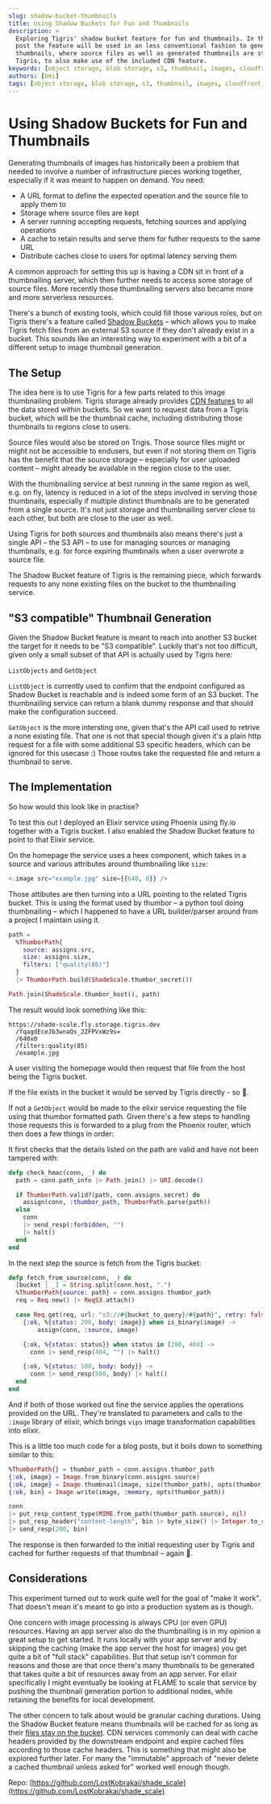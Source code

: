 ```yaml
---
slug: shadow-bucket-thumbnails
title: Using Shadow Buckets for Fun and Thumbnails
description: >
  Exploring Tigris' shadow bucket feature for fun and thumbnails. In the blog
  post the feature will be used in an less conventional fashion to generate
  thumbnails, where source files as well as generated thumbnails are stored on
  Tigris, to also make use of the included CDN feature.
keywords: [object storage, blob storage, s3, thumbnail, images, cloudfront, cdn]
authors: [bmi]
tags: [object storage, blob storage, s3, thumbnail, images, cloudfront, cdn]
---
```


# Using Shadow Buckets for Fun and Thumbnails

Generating thumbnails of images has historically been a problem that needed to
involve a number of infrastructure pieces working together, especially if it was
meant to happen on demand. You need:

- A URL format to define the expected operation and the source file to apply
  them to
- Storage where source files are kept
- A server running accepting requests, fetching sources and applying operations
- A cache to retain results and serve them for futher requests to the same URL
- Distribute caches close to users for optimal latency serving them

A common approach for setting this up is having a CDN sit in front of a
thumbnailing server, which then further needs to access some storage of source
files. More recently those thumbnailing servers also became more and more
serverless resources.

There's a bunch of existing tools, which could fill those various roles, but on
Tigris there's a feature called
[Shadow Buckets](https://www.tigrisdata.com/docs/migration/) – which allows you
to make Tigris fetch files from an external S3 source if they don't already
exist in a bucket. This sounds like an interesting way to experiment with a bit
of a different setup to image thumbnail generation.

## The Setup

The idea here is to use Tigris for a few parts related to this image
thumbnailing problem. Tigris storage already provides
[CDN features](https://www.tigrisdata.com/docs/objects/caching/) to all the data
stored within buckets. So we want to request data from a Tigris bucket, which
will be the thumbnail cache, including distributing those thumbnails to regions
close to users.

Source files would also be stored on Trigis. Those source files might or might
not be accessible to endusers, but even if not storing them on Tigris has the
benefit that the source storage – especially for user uploaded content – might
already be available in the region close to the user.

With the thumbnailing service at best running in the same region as well, e.g.
on fly, latency is reduced in a lot of the steps involved in serving those
thumbnails, especially if multiple distinct thumbnails are to be generated from
a single source. It's not just storage and thumbnailing server close to each
other, but both are close to the user as well.

Using Tigris for both sources and thumbnails also means there's just a single
API – the S3 API – to use for managing sources or managing thumbnails, e.g. for
force expiring thumbnails when a user overwrote a source file.

The Shadow Bucket feature of Tigris is the remaining piece, which forwards
requests to any none existing files on the bucket to the thumbnailing service.

## "S3 compatible" Thumbnail Generation

Given the Shadow Bucket feature is meant to reach into another S3 bucket the
target for it needs to be "S3 compatible". Luckily that's not too difficult,
given only a small subset of that API is actually used by Tigris here:

`ListObjects` and `GetObject`

`ListObject` is currently used to confirm that the endpoint configured as Shadow
Bucket is reachable and is indeed some form of an S3 bucket. The thumbnailing
service can return a blank dummy response and that should make the configuration
succeed.

`GetObject` is the more intersting one, given that's the API call used to
retrive a none existing file. That one is not that special though given it's a
plain http request for a file with some additional S3 specific headers, which
can be ignored for this usecase :) Those routes take the requested file and
return a thumbnail to serve.

## The Implementation

So how would this look like in practise?

To test this out I deployed an Elixir service using Phoenix using fly.io
together with a Tigris bucket. I also enabled the Shadow Bucket feature to point
to that Elixir service.

On the homepage the service uses a heex component, which takes in a source and
various attributes around thumbnailing like `size`:

```elixir
<.image src="example.jpg" size={{640, 0}} />
```

Those attibutes are then turning into a URL pointing to the related Tigris
bucket. This is using the format used by thumbor – a python tool doing
thumbnailing – which I happened to have a URL builder/parser around from a
project I maintain using it.

```elixir
path =
  %ThumborPath{
    source: assigns.src,
    size: assigns.size,
    filters: ["quality(85)"]
  }
  |> ThumborPath.build(ShadeScale.thumbor_secret())

Path.join(ShadeScale.thumbor_host(), path)
```

The result would look something like this:

```
https://shade-scale.fly.storage.tigris.dev
  /fqagdEceJb3wnaQs_2ZFPVxWz9s=
  /640x0
  /filters:quality(85)
  /example.jpg
```

A user visiting the homepage would then request that file from the host being
the Tigris bucket.

If the file exists in the bucket it would be served by Tigris directly - so 🎉.

If not a `GetObject` would be made to the elixir service requesting the file
using that thumbor formatted path. Given there's a few steps to handling those
requests this is forwarded to a plug from the Phoenix router, which then does a
few things in order:

It first checks that the details listed on the path are valid and have not been
tampered with:

```elixir
defp check_hmac(conn, _) do
  path = conn.path_info |> Path.join() |> URI.decode()

  if ThumborPath.valid?(path, conn.assigns.secret) do
    assign(conn, :thumbor_path, ThumborPath.parse(path))
  else
    conn
    |> send_resp(:forbidden, "")
    |> halt()
  end
end
```

In the next step the source is fetch from the Tigris bucket:

```elixir
defp fetch_from_source(conn, _) do
  [bucket | _] = String.split(conn.host, ".")
  %ThumborPath{source: path} = conn.assigns.thumbor_path
  req = Req.new() |> ReqS3.attach()

  case Req.get(req, url: "s3://#{bucket_to_query}/#{path}", retry: false) do
    {:ok, %{status: 200, body: image}} when is_binary(image) ->
        assign(conn, :source, image)

    {:ok, %{status: status}} when status in [200, 404] ->
      conn |> send_resp(404, "") |> halt()

    {:ok, %{status: 500, body: body}} ->
      conn |> send_resp(500, body) |> halt()
  end
end
```

And if both of those worked out fine the service applies the operations provided
on the URL. They're translated to parameters and calls to the `:image` library
of elixir, which brings `vips` image transformation capabilities into elixir.

This is a little too much code for a blog posts, but it boils down to something
similar to this:

```elixir
%ThumborPath{} = thumbor_path = conn.assigns.thumbor_path
{:ok, image} = Image.from_binary(conn.assigns.source)
{:ok, image} = Image.thumbnail(image, size(thumbor_path), opts(thumbor_path))
{:ok, bin} = Image.write(image, :memory, opts(thumbor_path))

conn
|> put_resp_content_type(MIME.from_path(thumbor_path.source), nil)
|> put_resp_header("content-length", bin |> byte_size() |> Integer.to_string())
|> send_resp(200, bin)
```

The response is then forwarded to the initial requesting user by Tigris and
cached for further requests of that thumbnail – again 🎉.

## Considerations

This experiment turned out to work quite well for the goal of "make it work".
That doesn't mean it's meant to go into a production system as is though.

One concern with image processing is always CPU (or even GPU) resources. Having
an app server also do the thumbnailing is in my opinion a great setup to get
started. It runs locally with your app server and by skipping the caching (make
the app server the host for images) you get quite a bit of "full stack"
capabilities. But that setup isn't common for reasons and those are that once
there's many thumbnails to be generated that takes quite a bit of resources away
from an app server. For elixir specifically I might eventually be looking at
FLAME to scale that service by pushing the thumbnail generation portion to
additional nodes, while retaining the benefits for local development.

The other concern to talk about would be granular caching durations. Using the
Shadow Bucket feature means thumbnails will be cached for as long as their
[files stay on the bucket](https://www.tigrisdata.com/docs/buckets/objects-expiration/).
CDN services commonly can deal with cache headers provided by the downstream
endpoint and expire cached files according to those cache headers. This is
something that might also be explored further later. For many the "immutable"
approach of "never delete a cached thumbnail unless asked for" worked well
enough though.

Repo:
[https://github.com/LostKobrakai/shade_scale](https://github.com/LostKobrakai/shade_scale)
